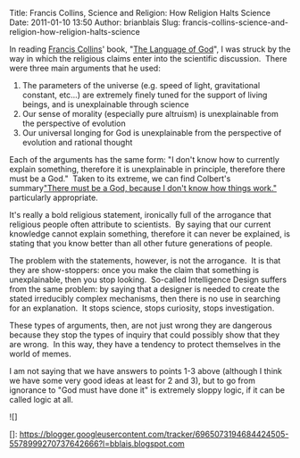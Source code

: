 Title: Francis Collins, Science and Religion: How Religion Halts Science
Date: 2011-01-10 13:50
Author: brianblais
Slug: francis-collins-science-and-religion-how-religion-halts-science

In reading [Francis Collins][]' book, "[The Language of God][]", I was
struck by the way in which the religious claims enter into the
scientific discussion.  There were three main arguments that he used:

1.  The parameters of the universe (e.g. speed of light, gravitational
    constant, etc...) are extremely finely tuned for the support of
    living beings, and is unexplainable through science
2.  Our sense of morality (especially pure altruism) is unexplainable
    from the perspective of evolution
3.  Our universal longing for God is unexplainable from the perspective
    of evolution and rational thought

Each of the arguments has the same form: "I don't know how to currently
explain something, therefore it is unexplainable in principle, therefore
there must be a God."  Taken to its extreme, we can find Colbert's
summary["There must be a God, because I don't know how things work."][]
particularly appropriate.

It's really a bold religious statement, ironically full of the arrogance
that religious people often attribute to scientists.  By saying that our
current knowledge cannot explain something, therefore it can never be
explained, is stating that you know better than all other future
generations of people.

The problem with the statements, however, is not the arrogance.  It is
that they are show-stoppers: once you make the claim that something is
unexplainable, then you stop looking.  So-called Intelligence Design
suffers from the same problem: by saying that a designer is needed to
create the stated irreducibly complex mechanisms, then there is no use
in searching for an explanation.  It stops science, stops curiosity,
stops investigation.

These types of arguments, then, are not just wrong they are dangerous
because they stop the types of inquiry that could possibly show that
they are wrong.  In this way, they have a tendency to protect themselves
in the world of memes.

I am not saying that we have answers to points 1-3 above (although I
think we have some very good ideas at least for 2 and 3), but to go from
ignorance to "God must have done it" is extremely sloppy logic, if it
can be called logic at all.

<div class="blogger-post-footer">
![]

</div>

  [Francis Collins]: http://en.wikipedia.org/wiki/Francis_Collins
  [The Language of God]: http://books.google.com/books?id=zEi09x2AX9sC&printsec=frontcover&dq=francis+collins&source=bl&ots=5MUrbs9j10&sig=Q23pHhZF99OyAivC2x82zY_Qaco&hl=en&ei=ZQorTYO6IIH7lwem-NTjAQ&sa=X&oi=book_result&ct=result&resnum=5&ved=0CEoQ6AEwBA#v=onepage&q&f=false
  ["There must be a God, because I don't know how things work."]: http://www.colbertnation.com/the-colbert-report-videos/370183/january-06-2011/bill-o-reilly-proves-god-s-existence---neil-degrasse-tyson
  []: https://blogger.googleusercontent.com/tracker/6965073194684424505-5578999270737642666?l=bblais.blogspot.com
